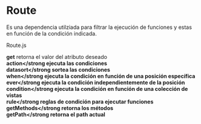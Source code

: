 Route
=====

Es una dependencia utilziada para filtrar la ejecución de funciones y estas en función de la condición indicada.<br>

Route.js<br>

<strong>get</strong> retorna el valor del atributo deseado<br>
<strong>action</strong ejecuta las condiciones<br>
<strong>datasort</strong sortea las condiciones<br>
<strong>when</strong ejecuta la condición en función de una posición específica<br>
<strong>ever</strong ejecuta la condición independientemente de la posición<br>
<strong>condition</strong ejecuta la condición en función de una colección de vistas<br>
<strong>rule</strong reglas de condición para ejecutar funciones<br>
<strong>getMethods</strong retorna los métodos<br>
<strong>getPath</strong retorna el path actual<br>

